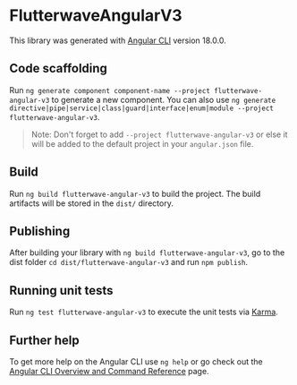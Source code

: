 # FlutterwaveAngularV3

This library was generated with [Angular CLI](https://github.com/angular/angular-cli) version 18.0.0.

## Code scaffolding

Run `ng generate component component-name --project flutterwave-angular-v3` to generate a new component. You can also use `ng generate directive|pipe|service|class|guard|interface|enum|module --project flutterwave-angular-v3`.
> Note: Don't forget to add `--project flutterwave-angular-v3` or else it will be added to the default project in your `angular.json` file. 

## Build

Run `ng build flutterwave-angular-v3` to build the project. The build artifacts will be stored in the `dist/` directory.

## Publishing

After building your library with `ng build flutterwave-angular-v3`, go to the dist folder `cd dist/flutterwave-angular-v3` and run `npm publish`.

## Running unit tests

Run `ng test flutterwave-angular-v3` to execute the unit tests via [Karma](https://karma-runner.github.io).

## Further help

To get more help on the Angular CLI use `ng help` or go check out the [Angular CLI Overview and Command Reference](https://angular.dev/tools/cli) page.
